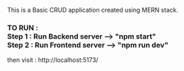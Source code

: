 This is a Basic CRUD application created using MERN stack.<br/>

<h3>
TO RUN :<br/>
Step 1 : Run Backend server --> "npm start" <br/>
Step 2 : Run Frontend server --> "npm run dev"<br/>
</h3>

then visit : http://localhost:5173/
